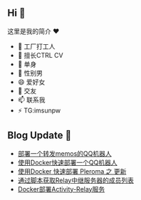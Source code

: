 ## Hi  👋

这里是我的简介 ❤️

- 🔭 工厂打工人
- 🌱 擅长CTRL CV
- 👯 单身
- 🤔 性别男
- 😄 爱好女
- 💬 交友
- 📫 联系我
- ⚡ TG:imsunpw

## Blog Update 📒
<!-- BLOG-POST-LIST:START -->
- [部署一个转发memos的QQ机器人](https://www.imsun.org/archives/1669.html)
- [使用Docker快速部署一个QQ机器人](https://www.imsun.org/archives/1668.html)
- [使用Docker 快速部署 Pleroma 之 更新](https://www.imsun.org/archives/1663.html)
- [通过脚本获取Relay中继服务器的成员列表](https://www.imsun.org/archives/1661.html)
- [Docker部署Activity-Relay服务](https://www.imsun.org/archives/1660.html)
<!-- BLOG-POST-LIST:END -->
